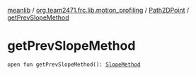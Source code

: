 [meanlib](../../index.md) / [org.team2471.frc.lib.motion_profiling](../index.md) / [Path2DPoint](index.md) / [getPrevSlopeMethod](./get-prev-slope-method.md)

# getPrevSlopeMethod

`open fun getPrevSlopeMethod(): `[`SlopeMethod`](-slope-method/index.md)